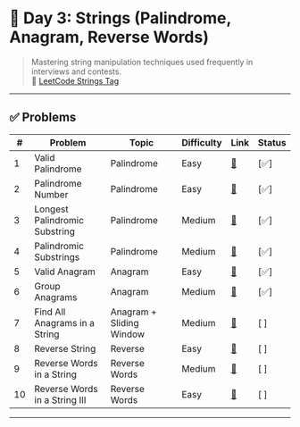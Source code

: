 
# 📘 Day 3: Strings (Palindrome, Anagram, Reverse Words)

> Mastering string manipulation techniques used frequently in interviews and contests.  
> 🔗 [LeetCode Strings Tag](https://leetcode.com/tag/string/)

---

## ✅ Problems

| # | Problem | Topic | Difficulty | Link | Status |
|--|---------|-------|------------|------|--------|
| 1 | Valid Palindrome | Palindrome | Easy | [🔗](https://leetcode.com/problems/valid-palindrome/) | [✅] |
| 2 | Palindrome Number | Palindrome | Easy | [🔗](https://leetcode.com/problems/palindrome-number/) | [✅] |
| 3 | Longest Palindromic Substring | Palindrome | Medium | [🔗](https://leetcode.com/problems/longest-palindromic-substring/) | [✅] |
| 4 | Palindromic Substrings | Palindrome | Medium | [🔗](https://leetcode.com/problems/palindromic-substrings/) | [✅] |
| 5 | Valid Anagram | Anagram | Easy | [🔗](https://leetcode.com/problems/valid-anagram/) | [✅] |
| 6 | Group Anagrams | Anagram | Medium | [🔗](https://leetcode.com/problems/group-anagrams/) | [✅] |
| 7 | Find All Anagrams in a String | Anagram + Sliding Window | Medium | [🔗](https://leetcode.com/problems/find-all-anagrams-in-a-string/) | [ ] |
| 8 | Reverse String | Reverse | Easy | [🔗](https://leetcode.com/problems/reverse-string/) | [ ] |
| 9 | Reverse Words in a String | Reverse Words | Medium | [🔗](https://leetcode.com/problems/reverse-words-in-a-string/) | [ ] |
| 10 | Reverse Words in a String III | Reverse Words | Easy | [🔗](https://leetcode.com/problems/reverse-words-in-a-string-iii/) | [ ] |

---
